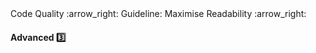 <link rel="stylesheet" href="{{baseUrl}}/css/textbook.css">

<div class="website-content">

<div id="path">Code Quality :arrow_right: Guideline: Maximise Readability :arrow_right:</div>

<div id="title">

#### Advanced :three:

</div>

<div id="body">

<panel header="**Make the Happy Path Prominent**"
    type="seamless" alt="indentation">
  <include src="../../practices/makeHappyPathProminent/index.md#main" />
</panel>

</div>

<div id="extras">
<div>

</div>

